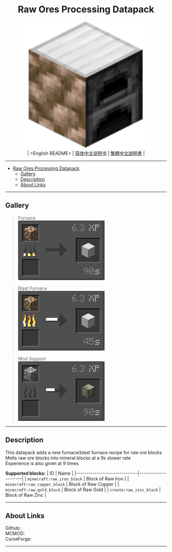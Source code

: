 <div align="center">

# Raw Ores Processing Datapack
![./img/icon/icon%20400x400.png](./img/icon/icon%20400x400.png)  
| >English README< | [简体中文说明书](.//docsREADME.zho-hants_CN.md) | [繁體中文說明書](.//docsREADME.zho-hant_TW.md) |

</div>

---

- [Raw Ores Processing Datapack](#raw-ores-processing-datapack)
  - [Gallery](#gallery)
  - [Description](#description)
  - [About Links](#about-links)

---

## Gallery

>Furnace  
>![./img/docs/0.png](./img/docs/0.png)  

>Blast Furnace  
>![./img/docs/1.png](./img/docs/1.png)  

>Mod Support  
>![./img/docs/2.png](./img/docs/2.png)

---

## Description

This datapack adds a new furnace/blast furnace recipe for raw ore blocks  
Melts raw ore blocks into mineral blocks at a 9x slower rate  
Experience is also given at 9 times  

**Supported blocks:**
| ID                           | Name                |
|------------------------------|---------------------|
| `minecraft:raw_iron_block`   | Block of Raw Iron   |
| `minecraft:raw_copper_block` | Block of Raw Copper |
| `minecraft:raw_gold_block`   | Block of Raw Gold   |
| `create:raw_zinc_block`      | Block of Raw Zinc   |

---

## About Links

Github:   
MCMOD:   
CurseForge:

---